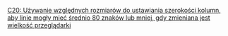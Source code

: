[C20: Używanie względnych rozmiarów do ustawiania szerokości kolumn, aby linie mogły mieć średnio 80 znaków lub mniej, gdy zmieniana jest wielkość przeglądarki](http://www.w3.org/TR/2016/NOTE-WCAG20-TECHS-20161007/C20)
